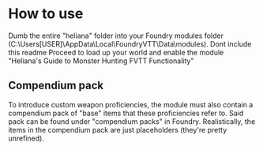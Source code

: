 # How to use

Dumb the entire "heliana" folder into your Foundry modules folder (C:\Users\[USER]\AppData\Local\FoundryVTT\Data\modules). Dont include this readme
Proceed to load up your world and enable the module "Heliana's Guide to Monster Hunting FVTT Functionality"

## Compendium pack
To introduce custom weapon proficiencies, the module must also contain a compendium pack of "base" items that these proficiencies refer to. Said pack can be found under "compendium packs" in Foundry. Realistically, the items in the compendium pack are just placeholders (they're pretty unrefined).
